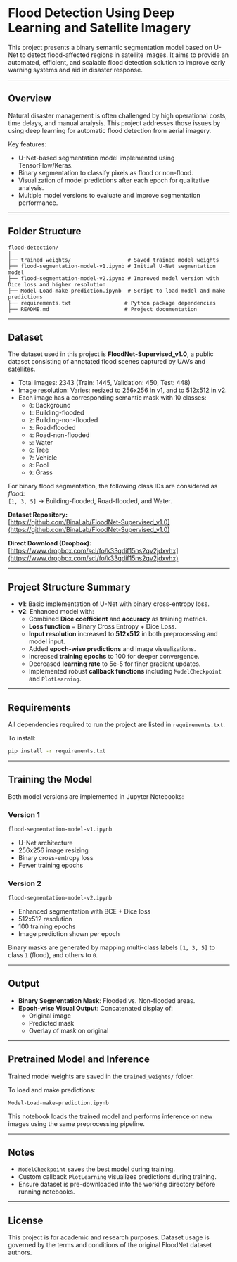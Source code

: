 # Flood Detection Using Deep Learning and Satellite Imagery

This project presents a binary semantic segmentation model based on U-Net to detect flood-affected regions in satellite images. It aims to provide an automated, efficient, and scalable flood detection solution to improve early warning systems and aid in disaster response.

---

## Overview

Natural disaster management is often challenged by high operational costs, time delays, and manual analysis. This project addresses those issues by using deep learning for automatic flood detection from aerial imagery.

Key features:
- U-Net-based segmentation model implemented using TensorFlow/Keras.
- Binary segmentation to classify pixels as flood or non-flood.
- Visualization of model predictions after each epoch for qualitative analysis.
- Multiple model versions to evaluate and improve segmentation performance.

---

## Folder Structure

```
flood-detection/
│
├── trained_weights/                  # Saved trained model weights
├── flood-segmentation-model-v1.ipynb # Initial U-Net segmentation model
├── flood-segmentation-model-v2.ipynb # Improved model version with Dice loss and higher resolution
├── Model-Load-make-prediction.ipynb  # Script to load model and make predictions
├── requirements.txt                 # Python package dependencies
├── README.md                        # Project documentation
```

---

## Dataset

The dataset used in this project is **FloodNet-Supervised_v1.0**, a public dataset consisting of annotated flood scenes captured by UAVs and satellites.

- Total images: 2343 (Train: 1445, Validation: 450, Test: 448)
- Image resolution: Varies; resized to 256x256 in v1, and to 512x512 in v2.
- Each image has a corresponding semantic mask with 10 classes:
  - `0`: Background
  - `1`: Building-flooded
  - `2`: Building-non-flooded
  - `3`: Road-flooded
  - `4`: Road-non-flooded
  - `5`: Water
  - `6`: Tree
  - `7`: Vehicle
  - `8`: Pool
  - `9`: Grass

For binary flood segmentation, the following class IDs are considered as *flood*:  
`[1, 3, 5]` → Building-flooded, Road-flooded, and Water.

**Dataset Repository:**  
[https://github.com/BinaLab/FloodNet-Supervised_v1.0](https://github.com/BinaLab/FloodNet-Supervised_v1.0)

**Direct Download (Dropbox):**  
[https://www.dropbox.com/scl/fo/k33qdif15ns2qv2jdxvhx](https://www.dropbox.com/scl/fo/k33qdif15ns2qv2jdxvhx)

---

## Project Structure Summary

- **v1**: Basic implementation of U-Net with binary cross-entropy loss.
- **v2**: Enhanced model with:
  - Combined **Dice coefficient** and **accuracy** as training metrics.
  - **Loss function** = Binary Cross Entropy + Dice Loss.
  - **Input resolution** increased to **512x512** in both preprocessing and model input.
  - Added **epoch-wise predictions** and image visualizations.
  - Increased **training epochs** to 100 for deeper convergence.
  - Decreased **learning rate** to 5e-5 for finer gradient updates.
  - Implemented robust **callback functions** including `ModelCheckpoint` and `PlotLearning`.

---

## Requirements

All dependencies required to run the project are listed in `requirements.txt`.

To install:
```bash
pip install -r requirements.txt
```

---

## Training the Model

Both model versions are implemented in Jupyter Notebooks:

### Version 1
```bash
flood-segmentation-model-v1.ipynb
```

- U-Net architecture
- 256x256 image resizing
- Binary cross-entropy loss
- Fewer training epochs

### Version 2
```bash
flood-segmentation-model-v2.ipynb
```

- Enhanced segmentation with BCE + Dice loss
- 512x512 resolution
- 100 training epochs
- Image prediction shown per epoch

Binary masks are generated by mapping multi-class labels `[1, 3, 5]` to class `1` (flood), and others to `0`.

---

## Output

- **Binary Segmentation Mask**: Flooded vs. Non-flooded areas.
- **Epoch-wise Visual Output**: Concatenated display of:
  - Original image
  - Predicted mask
  - Overlay of mask on original

---

## Pretrained Model and Inference

Trained model weights are saved in the `trained_weights/` folder.

To load and make predictions:
```bash
Model-Load-make-prediction.ipynb
```

This notebook loads the trained model and performs inference on new images using the same preprocessing pipeline.

---

## Notes

- `ModelCheckpoint` saves the best model during training.
- Custom callback `PlotLearning` visualizes predictions during training.
- Ensure dataset is pre-downloaded into the working directory before running notebooks.

---

## License

This project is for academic and research purposes. Dataset usage is governed by the terms and conditions of the original FloodNet dataset authors.

